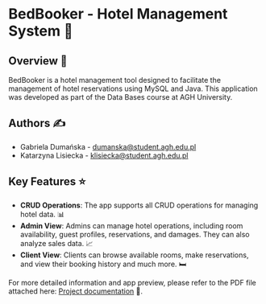 # BedBooker - Hotel Management System 🏨

## Overview 📖

BedBooker is a hotel management tool designed to facilitate the management of hotel reservations using MySQL and Java. This application was developed as part of the Data Bases course at AGH University.

## Authors ✍️

- Gabriela Dumańska - dumanska@student.agh.edu.pl
- Katarzyna Lisiecka - klisiecka@student.agh.edu.pl

## Key Features ⭐
- **CRUD Operations**: The app supports all CRUD operations for managing hotel data. 📊
- **Admin View**: Admins can manage hotel operations, including room availability, guest profiles, reservations, and damages. They can also analyze sales data. 📈
- **Client View**: Clients can browse available rooms, make reservations, and view their booking history and much more. 🛏️

For more detailed information and app preview, please refer to the PDF file attached here: [Project documentation](Dumanska_Lisiecka.pdf) 📄.
